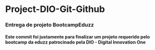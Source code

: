 # Project-DIO-Git-Github

### Entrega de projeto BootcampEduzz

#### Este commit foi justamente para finalizar um projeto requerido pelo bootcamp da eduzz patrocinado pela DIO - Digital Innovation One
